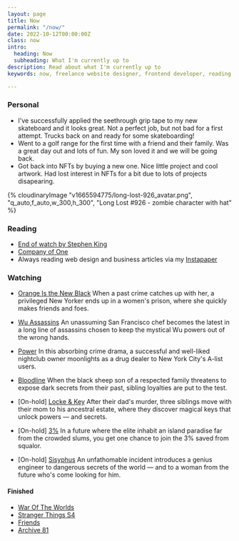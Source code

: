 ```yaml
---
layout: page
title: Now
permalink: "/now/"
date: 2022-10-12T00:00:00Z
class: now
intro:
  heading: Now
  subheading: What I'm currently up to
description: Read about what I'm currently up to
keywords: now, freelance website designer, frontend developer, reading, watching, work

---
```

### Personal
* I've successfully applied the seethrough grip tape to my new skateboard and it looks great. Not a perfect job, but not bad for a first attempt. Trucks back on and ready for some skateboarding!
* Went to a golf range for the first time with a friend and their family. Was a great day out and lots of fun. My son loved it and we will be going back.
* Got back into NFTs by buying a new one. Nice little project and cool artwork. Had lost interest in NFTs for a bit due to lots of projects disapearing.

{% cloudinaryImage "v1665594775/long-lost-926_avatar.png", "q_auto,f_auto,w_300,h_300", "Long Lost #926 - zombie character with hat" %}

### Reading
* [End of watch by Stephen King](https://bookwyrm.social/book/169335/s/end-of-watch "End of watch by Stephen King")
* [Company of One](https://bookwyrm.social/book/184714 "Company of One")
* Always reading web design and business articles via my [Instapaper](https://www.instapaper.com/p/juanfernandes "Juan Fernandes on Instapaper")


### Watching
* [Orange Is the New Black](https://www.netflix.com/gb/title/70242311 "Orange Is the New Black")
  When a past crime catches up with her, a privileged New Yorker ends up in a women's prison, where she quickly makes friends and foes.

* [Wu Assassins](https://www.netflix.com/gb/title/80230293 "Wu Assassins")
  An unassuming San Francisco chef becomes the latest in a long line of assassins chosen to keep the mystical Wu powers out of the wrong hands.

* [Power](https://www.netflix.com/gb/title/70298433 "Power")
  In this absorbing crime drama, a successful and well-liked nightclub owner moonlights as a drug dealer to New York City's A-list users.

* [Bloodline](https://www.netflix.com/gb/title/80010655 "Bloodline")
  When the black sheep son of a respected family threatens to expose dark secrets from their past, sibling loyalties are put to the test.

* [On-hold] [Locke & Key](https://www.netflix.com/gb/Title/80241239 "Locke & Key")
  After their dad's murder, three siblings move with their mom to his ancestral estate, where they discover magical keys that unlock powers — and secrets.

* [On-hold] [3%](https://www.netflix.com/gb/title/80074220 "3%")
  In a future where the elite inhabit an island paradise far from the crowded slums, you get one chance to join the 3% saved from squalor.

* [On-hold] [Sisyphus](https://www.netflix.com/gb/title/81397558)
  An unfathomable incident introduces a genius engineer to dangerous secrets of the world — and to a woman from the future who's come looking for him.

#### Finished
* [War Of The Worlds](https://www.disneyplus.com/en-gb/series/war-of-the-worlds/7aLsbcvuOIy9 "War Of The Worlds")
* [Stranger Things S4](https://www.netflix.com/gb/title/80057281 "Stranger Things S4")
* [Friends](https://www.netflix.com/gb/title/70153404 "Friends")
* [Archive 81](https://www.themoviedb.org/tv/112314-archive-81 "Archive 81")
